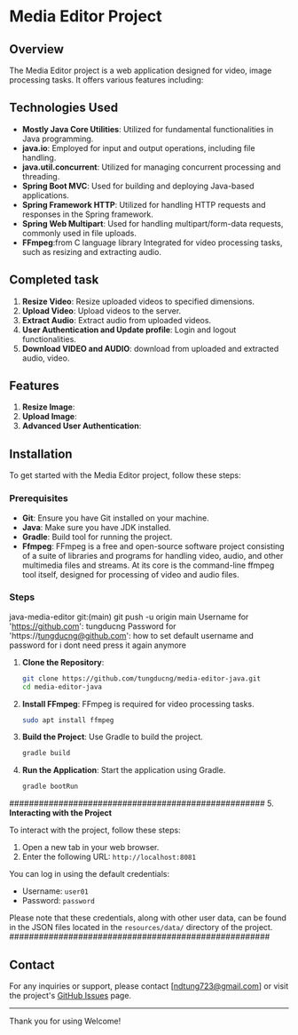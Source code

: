 # Media Editor Project

## Overview

The Media Editor project is a web application designed for video, image processing tasks. It offers various features including:

## Technologies Used

- **Mostly Java Core Utilities**: Utilized for fundamental functionalities in Java programming.
- **java.io**: Employed for input and output operations, including file handling.
- **java.util.concurrent**: Utilized for managing concurrent processing and threading.
- **Spring Boot MVC**: Used for building and deploying Java-based applications.
- **Spring Framework HTTP**: Utilized for handling HTTP requests and responses in the Spring framework.
- **Spring Web Multipart**: Used for handling multipart/form-data requests, commonly used in file uploads.
- **FFmpeg**:from C language library Integrated for video processing tasks, such as resizing and extracting audio.

## Completed task
1. **Resize Video**: Resize uploaded videos to specified dimensions.
2. **Upload Video**: Upload videos to the server.
3. **Extract Audio**: Extract audio from uploaded videos.
4. **User Authentication and Update profile**: Login and logout functionalities.
5. **Download VIDEO and AUDIO**: download from uploaded and extracted audio, video.

## Features

1. **Resize Image**: 
2. **Upload Image**:
4. **Advanced User Authentication**: 

## Installation

To get started with the Media Editor project, follow these steps:

### Prerequisites

- **Git**: Ensure you have Git installed on your machine.
- **Java**: Make sure you have JDK installed.
- **Gradle**: Build tool for running the project.
- **Ffmpeg**: FFmpeg is a free and open-source software project consisting of a suite of libraries and programs for handling video, audio, and other multimedia files and streams. At its core is the command-line ffmpeg tool itself, designed for processing of video and audio files.

### Steps
java-media-editor git:(main) git push -u origin main Username for 'https://github.com': tungducng Password for 'https://tungducng@github.com': how to set default username and password for i dont need press it again anymore
1. **Clone the Repository**:
    ```sh
    git clone https://github.com/tungducng/media-editor-java.git
    cd media-editor-java
    ```

2. **Install FFmpeg**:
   FFmpeg is required for video processing tasks.
    ```sh
    sudo apt install ffmpeg
    ```

3. **Build the Project**:
   Use Gradle to build the project.
    ```sh
    gradle build
    ```

4. **Run the Application**:
   Start the application using Gradle.
    ```sh
    gradle bootRun
    ```
####################################################
5. **Interacting with the Project**

To interact with the project, follow these steps:

1. Open a new tab in your web browser.
2. Enter the following URL: `http://localhost:8081`

You can log in using the default credentials:

- Username: `user01`
- Password: `password`

Please note that these credentials, along with other user data, can be found in the JSON files located in the `resources/data/` directory of the project.
#####################################################
## Contact

For any inquiries or support, please contact [ndtung723@gmail.com] or visit the project's [GitHub Issues](https://github.com/tungducng/media-editor-java/issues) page.

---

Thank you for using Welcome!

